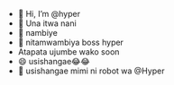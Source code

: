 - 👋 Hi, I’m @hyper
- 👀 Una itwa nani
- 🌱 nambiye
- 💞️ nitamwambiya boss hyper
- Atapata ujumbe wako soon
- 😄 usishangae😂😂
- 🤖 usishangae mimi ni robot wa @Hyper 

<!---
@hyper1/Hyper2 is a ✨ special ✨ for you.
unaweza kuacha ujumbe nita mkumbusha.
--->
